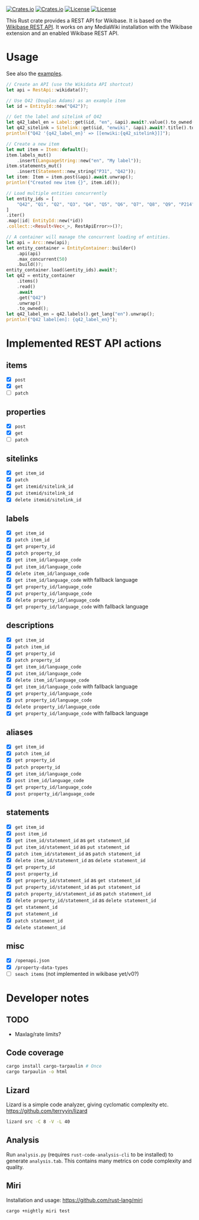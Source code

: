 [![Crates.io](https://img.shields.io/crates/v/wikibase_rest_api?style=flat-square)](https://crates.io/crates/wikibase_rest_api)
[![Crates.io](https://img.shields.io/crates/d/wikibase_rest_api?style=flat-square)](https://crates.io/crates/wikibase_rest_api)
[![License](https://img.shields.io/badge/license-MIT-blue?style=flat-square)](LICENSE-MIT)
[![License](https://img.shields.io/badge/license-APACHE2-blue?style=flat-square)](LICENSE-MIT)

This Rust crate provides a REST API for Wikibase.
It is based on the [Wikibase REST API](https://doc.wikimedia.org/Wikibase/master/js/rest-api/).
It works on any MediaWiki installation with the Wikibase extension and an enabled Wikibase REST API.

# Usage
See also the [examples](src/examples).
```rust
// Create an API (use the Wikidata API shortcut)
let api = RestApi::wikidata()?;

// Use Q42 (Douglas Adams) as an example item
let id = EntityId::new("Q42")?;

// Get the label and sitelink of Q42
let q42_label_en = Label::get(&id, "en", &api).await?.value().to_owned();
let q42_sitelink = Sitelink::get(&id, "enwiki", &api).await?.title().to_owned();
println!("Q42 '{q42_label_en}' => [[enwiki:{q42_sitelink}]]");

// Create a new item
let mut item = Item::default();
item.labels_mut()
    .insert(LanguageString::new("en", "My label"));
item.statements_mut()
    .insert(Statement::new_string("P31", "Q42"));
let item: Item = item.post(&api).await.unwrap();
println!("Created new item {}", item.id());

// Load multiple entities concurrently
let entity_ids = [
    "Q42", "Q1", "Q2", "Q3", "Q4", "Q5", "Q6", "Q7", "Q8", "Q9", "P214",
]
.iter()
.map(|id| EntityId::new(*id))
.collect::<Result<Vec<_>, RestApiError>>()?;

// A container will manage the concurrent loading of entities.
let api = Arc::new(api);
let entity_container = EntityContainer::builder()
    .api(api)
    .max_concurrent(50)
    .build()?;
entity_container.load(&entity_ids).await?;
let q42 = entity_container
    .items()
    .read()
    .await
    .get("Q42")
    .unwrap()
    .to_owned();
let q42_label_en = q42.labels().get_lang("en").unwrap();
println!("Q42 label[en]: {q42_label_en}");
```

# Implemented REST API actions
## items
- [x] `post`
- [x] `get`
- [ ] `patch`
## properties
- [x] `post`
- [x] `get`
- [ ] `patch`
## sitelinks
- [x] `get item_id`
- [x] `patch`
- [x] `get itemid/sitelink_id`
- [x] `put itemid/sitelink_id`
- [x] `delete itemid/sitelink_id`
## labels
- [x] `get item_id`
- [x] `patch item_id`
- [x] `get property_id`
- [x] `patch property_id`
- [x] `get item_id/language_code`
- [x] `put item_id/language_code`
- [x] `delete item_id/language_code`
- [x] `get item_id/language_code` with fallback language
- [x] `get property_id/language_code`
- [x] `put property_id/language_code`
- [x] `delete property_id/language_code`
- [x] `get property_id/language_code` with fallback language
## descriptions
- [x] `get item_id`
- [x] `patch item_id`
- [x] `get property_id`
- [x] `patch property_id`
- [x] `get item_id/language_code`
- [x] `put item_id/language_code`
- [x] `delete item_id/language_code`
- [x] `get item_id/language_code` with fallback language
- [x] `get property_id/language_code`
- [x] `put property_id/language_code`
- [x] `delete property_id/language_code`
- [x] `get property_id/language_code` with fallback language
## aliases
- [x] `get item_id`
- [x] `patch item_id`
- [x] `get property_id`
- [x] `patch property_id`
- [x] `get item_id/language_code`
- [x] `post item_id/language_code`
- [x] `get property_id/language_code`
- [x] `post property_id/language_code`
## statements
- [x] `get item_id`
- [x] `post item_id`
- [x] `get item_id/statement_id` as `get statement_id`
- [x] `put item_id/statement_id` as `put statement_id`
- [x] `patch item_id/statement_id` as `patch statement_id`
- [x] `delete item_id/statement_id` as `delete statement_id`
- [x] `get property_id`
- [x] `post property_id`
- [x] `get property_id/statement_id` as `get statement_id`
- [x] `put property_id/statement_id` as `put statement_id`
- [x] `patch property_id/statement_id` as `patch statement_id`
- [x] `delete property_id/statement_id` as `delete statement_id`
- [x] `get statement_id`
- [x] `put statement_id`
- [x] `patch statement_id`
- [x] `delete statement_id`
## misc
- [x] `/openapi.json`
- [x] `/property-data-types`
- [ ] `seach items` (not implemented in wikibase yet/v0?)

# Developer notes
## TODO
- Maxlag/rate limits?

## Code coverage
```bash
cargo install cargo-tarpaulin # Once
cargo tarpaulin -o html
```

## Lizard
Lizard is a simple code analyzer, giving cyclomatic complexity etc.
https://github.com/terryyin/lizard
```bash
lizard src -C 8 -V -L 40
```

## Analysis
Run `analysis.py` (requires `rust-code-analysis-cli` to be installed) to generate `analysis.tab`.
This contains many metrics on code complexity and quality.

## Miri
Installation and usage: https://github.com/rust-lang/miri
```
cargo +nightly miri test
```
